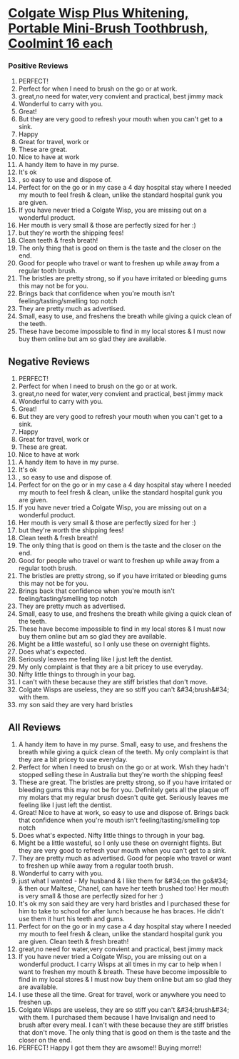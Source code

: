 # [Colgate Wisp Plus Whitening, Portable Mini-Brush Toothbrush, Coolmint 16 each](https://products.checkmycream.com/products/Colgate-Wisp-Plus-Whitening-Portable-Mini-Brush-Toothbrush-Coolmint-16-each.html)

### Positive Reviews

<ol>
      <li>PERFECT!</li>
      <li>Perfect for when I need to brush on the go or at work.</li>
      <li>great,no need for water,very convient and practical, best jimmy mack</li>
      <li>Wonderful to carry with you.</li>
      <li>Great!  </li>
      <li>But they are very good to refresh your mouth when you can&#x27;t get to a sink.</li>
      <li>Happy</li>
      <li>Great for travel, work or</li>
      <li>These are great.  </li>
      <li>Nice to have at work</li>
      <li>A handy item to have in my purse.  </li>
      <li>It&#x27;s ok</li>
      <li>, so easy to use and dispose of.  </li>
      <li>Perfect for on the go or in my case a 4 day hospital stay where I needed my mouth to feel fresh &amp; clean, unlike the standard hospital gunk you are given.</li>
      <li>If you have never tried a Colgate Wisp, you are missing out on a wonderful product.</li>
      <li>Her mouth is very small &amp; those are perfectly sized for her :)</li>
      <li>but they&#x27;re worth the shipping fees!</li>
      <li>Clean teeth &amp; fresh breath!</li>
      <li>The only thing that is good on them is the taste and the closer on the end.</li>
      <li>Good for people who travel or want to freshen up while away from a regular tooth brush.</li>
      <li>The bristles are pretty strong, so if you have irritated or bleeding gums this may not be for you.  </li>
      <li>Brings back that confidence when you&#x27;re mouth isn&#x27;t feeling/tasting/smelling top notch</li>
      <li>They are pretty much as advertised.  </li>
      <li>Small, easy to use, and freshens the breath while giving a quick clean of the teeth.</li>
      <li>These have become impossible to find in my local stores &amp; I must now buy them online but am so glad they are available.</li>
</ol>


<h2>Negative Reviews</h2>
<ol>
<li> PERFECT!</li>
<li> Perfect for when I need to brush on the go or at work.</li>
<li> great,no need for water,very convient and practical, best jimmy mack</li>
<li> Wonderful to carry with you.</li>
<li> Great!  </li>
<li> But they are very good to refresh your mouth when you can&#x27;t get to a sink.</li>
<li> Happy</li>
<li> Great for travel, work or</li>
<li> These are great.  </li>
<li> Nice to have at work</li>
<li> A handy item to have in my purse.  </li>
<li> It&#x27;s ok</li>
<li> , so easy to use and dispose of.  </li>
<li> Perfect for on the go or in my case a 4 day hospital stay where I needed my mouth to feel fresh &amp; clean, unlike the standard hospital gunk you are given.</li>
<li> If you have never tried a Colgate Wisp, you are missing out on a wonderful product.</li>
<li> Her mouth is very small &amp; those are perfectly sized for her :)</li>
<li> but they&#x27;re worth the shipping fees!</li>
<li> Clean teeth &amp; fresh breath!</li>
<li> The only thing that is good on them is the taste and the closer on the end.</li>
<li> Good for people who travel or want to freshen up while away from a regular tooth brush.</li>
<li> The bristles are pretty strong, so if you have irritated or bleeding gums this may not be for you.  </li>
<li> Brings back that confidence when you&#x27;re mouth isn&#x27;t feeling/tasting/smelling top notch</li>
<li> They are pretty much as advertised.  </li>
<li> Small, easy to use, and freshens the breath while giving a quick clean of the teeth.</li>
<li> These have become impossible to find in my local stores &amp; I must now buy them online but am so glad they are available.</li>
<li> Might be a little wasteful, so I only use these on overnight flights.</li>
<li> Does what&#x27;s expected.</li>
<li> Seriously leaves me feeling like I just left the dentist.</li>
<li> My only complaint is that they are a bit pricey to use everyday.</li>
<li> Nifty little things to through in your bag.</li>
<li> I can&#x27;t with these because they are stiff bristles that don&#x27;t move.</li>
<li> Colgate Wisps are useless, they are so stiff you can&#x27;t &amp;#34;brush&amp;#34; with them.</li>
<li> my son said they are very hard bristles</li>
</ol>

<h2>All Reviews</h2>

<ol>
    <li> A handy item to have in my purse.  Small, easy to use, and freshens the breath while giving a quick clean of the teeth. My only complaint is that they are a bit pricey to use everyday.</li>
    <li> Perfect for when I need to brush on the go or at work. Wish they hadn&#x27;t stopped selling these in Australia but they&#x27;re worth the shipping fees!</li>
    <li> These are great.  The bristles are pretty strong, so if you have irritated or bleeding gums this may not be for you.  Definitely gets all the plaque off my molars that my regular brush doesn&#x27;t quite get.  Seriously leaves me feeling like I just left the dentist.</li>
    <li> Great!  Nice to have at work, so easy to use and dispose of.  Brings back that confidence when you&#x27;re mouth isn&#x27;t feeling/tasting/smelling top notch</li>
    <li> Does what&#x27;s expected. Nifty little things to through in your bag.</li>
    <li> Might be a little wasteful, so I only use these on overnight flights. But they are very good to refresh your mouth when you can&#x27;t get to a sink.</li>
    <li> They are pretty much as advertised.  Good for people who travel or want to freshen up while away from a regular tooth brush.</li>
    <li> Wonderful to carry with you.</li>
    <li> just what I wanted - My husband &amp; I like them for &amp;#34;on the go&amp;#34; &amp; then our Maltese, Chanel, can have her teeth brushed too! Her mouth is very small &amp; those are perfectly sized for her :)</li>
    <li> It&#x27;s ok my son said they are very hard bristles and I purchased these for him to take to school for after lunch because he has braces. He didn&#x27;t use them it hurt his teeth and gums.</li>
    <li> Perfect for on the go or in my case a 4 day hospital stay where I needed my mouth to feel fresh &amp; clean, unlike the standard hospital gunk you are given. Clean teeth &amp; fresh breath!</li>
    <li> great,no need for water,very convient and practical, best jimmy mack</li>
    <li> If you have never tried a Colgate Wisp, you are missing out on a wonderful product. I carry Wisps at all times in my car to help when I want to freshen my mouth &amp; breath. These have become impossible to find in my local stores &amp; I must now buy them online but am so glad they are available.</li>
    <li> I use these all the time. Great for travel, work or anywhere you need to freshen up.</li>
    <li> Colgate Wisps are useless, they are so stiff you can&#x27;t &amp;#34;brush&amp;#34; with them. I purchased them because I have Invisalign and need to brush after every meal. I can&#x27;t with these because they are stiff bristles that don&#x27;t move. The only thing that is good on them is the taste and the closer on the end.</li>
    <li> PERFECT! Happy I got them they are awsome!! Buying morre!!</li>
</ol>




